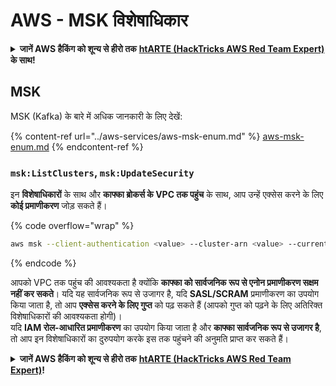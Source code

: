 # AWS - MSK विशेषाधिकार

<details>

<summary><strong>जानें AWS हैकिंग को शून्य से हीरो तक</strong> <a href="https://training.hacktricks.xyz/courses/arte"><strong>htARTE (HackTricks AWS Red Team Expert)</strong></a><strong> के साथ!</strong></summary>

HackTricks का समर्थन करने के अन्य तरीके:

* यदि आप अपनी **कंपनी का विज्ञापन HackTricks में देखना चाहते हैं** या **HackTricks को PDF में डाउनलोड करना चाहते हैं** तो [**सब्सक्रिप्शन प्लान्स देखें**](https://github.com/sponsors/carlospolop)!
* [**आधिकारिक PEASS और HackTricks स्वैग**](https://peass.creator-spring.com) प्राप्त करें
* हमारे विशेष [**NFTs**](https://opensea.io/collection/the-peass-family) कलेक्शन, [**The PEASS Family**](https://opensea.io/collection/the-peass-family) खोजें
* **शामिल हों** 💬 [**डिस्कॉर्ड समूह**](https://discord.gg/hRep4RUj7f) या [**टेलीग्राम समूह**](https://t.me/peass) या हमें **ट्विटर** 🐦 [**@hacktricks_live**](https://twitter.com/hacktricks_live)** पर फॉलो** करें।
* **हैकिंग ट्रिक्स साझा करें, PRs सबमिट करके** [**HackTricks**](https://github.com/carlospolop/hacktricks) और [**HackTricks Cloud**](https://github.com/carlospolop/hacktricks-cloud) github repos में।

</details>

## MSK

MSK (Kafka) के बारे में अधिक जानकारी के लिए देखें:

{% content-ref url="../aws-services/aws-msk-enum.md" %}
[aws-msk-enum.md](../aws-services/aws-msk-enum.md)
{% endcontent-ref %}

### `msk:ListClusters`, `msk:UpdateSecurity`

इन **विशेषाधिकारों** के साथ और **काफ्का ब्रोकर्स के VPC तक पहुंच** के साथ, आप उन्हें एक्सेस करने के लिए **कोई प्रमाणीकरण** जोड़ सकते हैं।

{% code overflow="wrap" %}
```bash
aws msk --client-authentication <value> --cluster-arn <value> --current-version <value>
```
{% endcode %}

आपको VPC तक पहुंच की आवश्यकता है क्योंकि **काफ्का को सार्वजनिक रूप से एनोन प्रमाणीकरण सक्षम नहीं कर सकते**। यदि यह सार्वजनिक रूप से उजागर है, यदि **SASL/SCRAM** प्रमाणीकरण का उपयोग किया जाता है, तो आप **एक्सेस करने के लिए गुप्त** को पढ़ सकते हैं (आपको गुप्त को पढ़ने के लिए अतिरिक्त विशेषाधिकारों की आवश्यकता होगी)।\
यदि **IAM रोल-आधारित प्रमाणीकरण** का उपयोग किया जाता है और **काफ्का सार्वजनिक रूप से उजागर है**, तो आप इन विशेषाधिकारों का दुरुपयोग करके इस तक पहुंचने की अनुमति प्राप्त कर सकते हैं।

<details>

<summary><strong>जानें AWS हैकिंग को शून्य से हीरो तक</strong> <a href="https://training.hacktricks.xyz/courses/arte"><strong>htARTE (HackTricks AWS Red Team Expert)</strong></a><strong>!</strong></summary>

HackTricks का समर्थन करने के अन्य तरीके:

* यदि आप अपनी **कंपनी का विज्ञापन HackTricks में देखना चाहते हैं** या **HackTricks को PDF में डाउनलोड करना चाहते हैं** तो [**सब्सक्रिप्शन प्लान्स**](https://github.com/sponsors/carlospolop) देखें!
* [**आधिकारिक PEASS & HackTricks स्वैग**](https://peass.creator-spring.com) प्राप्त करें
* हमारे विशेष [**NFTs**](https://opensea.io/collection/the-peass-family) कलेक्शन, [**The PEASS Family**](https://opensea.io/collection/the-peass-family) खोजें
* **जुड़ें** 💬 [**डिस्कॉर्ड समूह**](https://discord.gg/hRep4RUj7f) या [**टेलीग्राम समूह**](https://t.me/peass) से या हमें **ट्विटर** 🐦 [**@hacktricks_live**](https://twitter.com/hacktricks_live)** पर फॉलो** करें।
* **हैकिंग ट्रिक्स साझा करें, हैकट्रिक्स** [**HackTricks**](https://github.com/carlospolop/hacktricks) और [**HackTricks Cloud**](https://github.com/carlospolop/hacktricks-cloud) github रेपो में PRs सबमिट करके।

</details>
